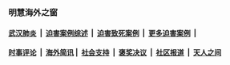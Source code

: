 
### 明慧海外之窗

####  [武汉肺炎](indexes/365.md?t=03152200) &nbsp;|&nbsp;  [迫害案例综述](indexes/328.md?t=03152200) &nbsp;|&nbsp; [迫害致死案例](indexes/277.md?t=03152200)  &nbsp;|&nbsp; [更多迫害案例](indexes/81.md?t=03152200)  &nbsp;|&nbsp; 
####  [时事评论](indexes/19.md?t=03152200) &nbsp;|&nbsp; [海外简讯](indexes/245.md?t=03152200)&nbsp;|&nbsp;  [社会支持](indexes/140.md?t=03152200) &nbsp;|&nbsp; [褒奖决议](indexes/282.md?t=03152200) &nbsp;|&nbsp; [社区报道](indexes/91.md?t=03152200)  &nbsp;|&nbsp; [天人之间](indexes/78.md?t=03152200) 

